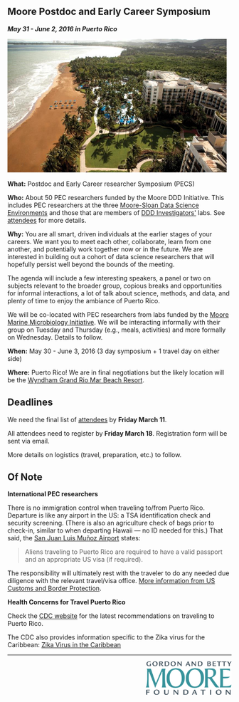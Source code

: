 ## Moore Postdoc and Early Career Symposium

**_May 31 - June 2, 2016 in Puerto Rico_**

<a href="http://www.wyndhamriomar.com/"><img src="https://github.com/DDD-Moore/early-career-puertorico/raw/master/hotel.jpg" height="300"></a>

**What:** Postdoc and Early Career researcher Symposium (PECS)

**Who:** About 50 PEC researchers funded by the Moore DDD Initiative. This includes PEC researchers at the three [Moore-Sloan Data Science Environments](http://msdse.org) and those that are members of [DDD Investigators'](https://www.moore.org/programs/science/data-driven-discovery/investigators) labs. See [attendees](https://github.com/DDD-Moore/early-career-puertorico/blob/master/attendees.md) for more details.

**Why:** You are all smart, driven individuals at the earlier stages of your careers. We want you to meet each other, collaborate, learn from one another, and potentially work together now or in the future. We are interested in building out a cohort of data science researchers that will hopefully persist well beyond the bounds of the meeting. 

The agenda will include a few interesting speakers, a panel or two on subjects relevant to the broader group, copious breaks and opportunities for informal interactions, a lot of talk about science, methods, and data, and plenty of time to enjoy the ambiance of Puerto Rico.

We will be co-located with PEC researchers from labs funded by the [Moore Marine Microbiology Initiative](https://www.moore.org/programs/science/marine-microbiology-initiative). We will be interacting informally with their group on Tuesday and Thursday (e.g., meals, activities) and more formally on Wednesday. Details to follow.

**When:** May 30 - June 3, 2016 (3 day symposium + 1 travel day on either side)

**Where:** Puerto Rico! We are in final negotiations but the likely location will be the [Wyndham Grand Rio Mar Beach Resort](http://www.wyndhamriomar.com/).

## Deadlines

We need the final list of [attendees](https://github.com/DDD-Moore/early-career-puertorico/blob/master/attendees.md) by **Friday March 11**.

All attendees need to register by **Friday March 18**. Registration form will be sent via email.

More details on logistics (travel, preparation, etc.) to follow.

## Of Note

**International PEC researchers**

There is no immigration control when traveling to/from Puerto Rico. Departure is like any airport in the US: a TSA identification check and security screening. (There is also an agriculture check of bags prior to check-in, similar to when departing Hawaii — no ID needed for this.) That said, the [San Juan Luis Muñoz Airport](http://www.san-juan-airport.com/) states:

> Aliens traveling to Puerto Rico are required to have a valid passport and an appropriate US visa (if required).

The responsibility will ultimately rest with the traveler to do any needed due diligence with the relevant travel/visa office. [More information from US Customs and Border Protection](https://help.cbp.gov/app/answers/detail/a_id/980/~/needing-a-passport-to-enter-the-united-states-from-u.s.-territories).



**Health Concerns for Travel Puerto Rico**

Check the [CDC website](http://wwwnc.cdc.gov/travel/destinations/traveler/none/puerto-rico) for the latest recommendations on traveling to Puerto Rico.

The CDC also provides information specific to the Zika virus for the Caribbean: [Zika Virus in the Caribbean](http://wwwnc.cdc.gov/travel/notices/alert/zika-virus-caribbean)

---
<a href="http://www.moore.org"><img src="https://github.com/DDD-Moore/early-career-puertorico/raw/master/moore-logo-color.png" align="right" height="75"></a>
